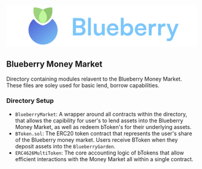 ![Blueberry Logo](../../blueberry-logo.png)
## Blueberry Money Market

Directory containing modules relavent to the Blueberry Money Market. These files are soley used for basic lend, borrow capabilities.

### Directory Setup

- `BlueberryMarket`: A wrapper around all contracts within the directory, that allows the capibility for user's to lend assets into the Blueberry Money Market, as well as redeem bToken's for their underlying assets.
- `BToken.sol`: The ERC20 token contract that represents the user's share of the Blueberry money market. Users receive BToken when they deposit assets into the `BlueberryGarden`.
- `ERC4626MultiToken`: The core accounting logic of bTokens that allow efficient interactions with the Money Market all within a single contract.
